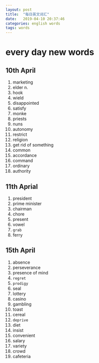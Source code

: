 ```yaml
---
layout: post
title:  "每日英文词汇"
date:   2019-04-10 20:37:46
categories: english words
tags: words
---
```

# every day new words
## 10th April 
1. marketing
2. elder n.
3. hook
4. wield
5. disappointed
6. satisfy
7. monke
8. priests
9. nuns
10. autonomy
11. restrict
12. religion
13. get rid of something
14. common
15. accordance
16. command
17. ordinary
18. authority
    
## 11th Aprial
1. president
2. prime minister
3. chairman
4. chore
5. present
6. vowel
7. `grab`
8. ferry
   
## 15th April
1. absence
2. perseverance
3. presence of mind
4. `regret`
5. `prodigy`
6. seal
7. lottery
8. casino
9.  gambling
10. toast
11. cereal
12. `deprive`
13. diet
14. insist
15. convenient
16. salary
17. variety
18. crowd
19. cafeteria
